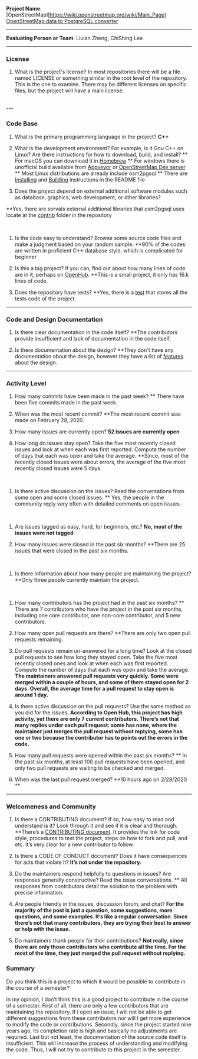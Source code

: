 **Project Name**: [OpenStreetMapl]https://wiki.openstreetmap.org/wiki/Main_Page)  [OpenStreetMap data to PostgreSQL converter](https://github.com/openstreetmap/osm2pgsql)

---

**Evaluating Person or Team**: Liulan Zheng, ChiShing Lee


---


### License

1. What is the project's license?
In most repositories there will be a file named LICENSE or something similar in
the root level of the repository. This is the one to examine. There may be
different licenses on specific files, but the project will have a main license.
<br>
---

### Code Base


1. What is the primary programming language in the project?
**C++**

1. What is the development environment? For example, is it Gnu C++ on Linux?
Are there instructions for how to download, build, and install?
** For macOS you can download it in [Homebrew](https://brew.sh/)
** For windows there is unofficial build available from [Appveyor](https://ci.appveyor.com/project/openstreetmap/osm2pgsql/history) or [OpenStreetMap Dev server](https://lonvia.dev.openstreetmap.org/osm2pgsql-winbuild/releases/)
** Most Linux distributions are already include osm2pgsql
** There are [Installing](https://github.com/openstreetmap/osm2pgsql#installing) and [Building](https://github.com/openstreetmap/osm2pgsql#building) instructions in the README file

1. Does the project depend on external additional software modules such as
database,  graphics, web development, or other libraries?


**Yes, there are servals external additional libraries that osm2pgsql uses locate at the [contrib](https://github.com/openstreetmap/osm2pgsql/tree/master/contrib) folder in the repository 

<br>

1. Is the code easy to understand? Browse some source code files and make
a judgment based on your random sample.
**90% of the codes are written in proficient C++ database style, which is complicated for beginner 

1. Is this a big project? If you can, find out about how many lines of code
are in it, perhaps on [OpenHub](https://www.openhub.net/).
**This is a small project, it only has 16.k lines of code.


1. Does the repository have tests?
**Yes, there is a [test](https://github.com/openstreetmap/osm2pgsql/tree/master/tests) that stores all the tests code of the project.


---

### Code and Design Documentation
1. Is there clear documentation in the code itself?
**The contributors provide insufficient and lack of documentation in the code itself. 


1. Is there documentation about the design?
**They don't have any documentation about the design, however they have a list of [features](https://github.com/openstreetmap/osm2pgsql#features) about the design.


---


### Activity Level


1. How many commits have been made in the past week?
** There have been five commits made in the past week.

1. When was the most recent commit?
**The most recent commit was made on February 28, 2020. 

1. How many issues are currently open?
**52 issues are currently open**

1. How long do issues stay open?
Take the five most recently closed issues and look at when each was first reported.
Compute the number of days that each was open and take the average.
**Since, most of the recently closed issues were about errors, the average of the five most recently closed issues were 5 days.
<br>

1. Is there active discussion on the issues?
Read the conversations from some open and some closed issues.
** Yes, the people in the community reply very often with detailed comments on open issues. 
<br>

1. Are issues tagged as easy, hard, for beginners, etc.?
**No, most of the issues were not tagged**

1. How many issues were closed in the past six months?
**There are 25 issues that were closed in the past six months.
<br>


1. Is there information about how many people are maintaining the project?
**Only three people currently maintain the project. 
<br>

1. How many contributors has the project had in the past six months?
** There are 7 contributors who have the project in the past six months, including one core contributor, one non-core contributor, and 5 new contributors.


1. How many open pull requests are there?
**There are only two open pull requests remaining.

1. Do pull requests remain un-answered for a long time?
Look at the closed pull requests to see how long they stayed open.
Take the five most recently closed ones and look at when each was first reported.
Compute the number of days that each was open and take the average.
**The maintainers answered pull requests very quickly. Some were merged within a couple of hours, and some of them stayed open for 2 days. Overall, the average time for a pull request to stay open is around 1 day.**
1. Is there active discussion on the pull requests?
Use the same method as you did for the issues.
**According to Open Hub, this project has high activity, yet there are only 7 current contributors. There’s not that many replies under each pull request: some has none, where the maintainer just merges the pull request without replying, some has one or two because the contributor has to points out the errors in the code.**
1. How many pull requests were opened within the past six months?
** In the past six months, at least 100 pull requests have been opened, and only two pull requests are waiting to be checked and merged.


1. When was the last  pull request  merged?
**10 hours ago on 2/28/2020 **

---
### Welcomeness and Community

1. Is there a CONTRIBUTING document? If so, how easy to read and understand is it?
Look through it and see if it is clear and thorough.
**There’s a [CONTRIBUTING document](https://github.com/openstreetmap/osm2pgsql/blob/master/CONTRIBUTING.md). It provides the link for code style, procedures to test the project, steps on how to fork and pull, and etc. It’s very clear for a new contributor to follow.

1. Is there a CODE OF CONDUCT document? Does it have consequences for acts that
violate it?
**It’s not under the repository.**

1. Do the maintainers respond helpfully to questions in issues?
Are responses generally constructive?
Read the issue conversations.
** All responses from contributors detail the solution to the problem with precise information.


1. Are people friendly in the issues, discussion forum, and chat?
**For the majority of the post is just a question, some suggestions, more questions, and some examples. It’s like a regular conversation. Since there’s not that many contributors, they are trying their best to answer or help with the issue.**

1. Do maintainers thank people for their contributions?
**Not really, since there are only those contributors who contribute all the time. For the most of the time, they just merged the pull request without replying.**
### Summary
Do you think  this is a project to which it would be possible to contribute in the
course of a semester?


In my opinion, I don’t think this is a good project to contribute in the course of a semester. First of all, there are only a few contributors that are maintaining the repository. If I open an issue, I will not be able to get different suggestions from these contributors nor will I get more experience to modify the code or contributions. Secondly, since the project started nine years ago, its completion rate is high and basically no adjustments are required. Last but not least, the documentation of the source code itself is insufficient. This will increase the process of understanding and modifying the code. Thus, I will not try to contribute to this project in the semester. 


